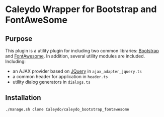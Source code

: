 Caleydo Wrapper for Bootstrap and FontAweSome
=============================================

Purpose
-------
This plugin is a utility plugin for including two common libraries: [Bootstrap](http://getbootstrap.com/) and [FontAwesome](http://fontawesome.io). 
In addition, several utility modules are included. Including:
 
 * an AJAX provider based on [JQuery](http://jquery.com/) in `ajax_adapter_jquery.ts`
 * a common header for application in `header.ts`
 * utility dialog generators in `dialogs.ts` 

Installation
------------
```bash
./manage.sh clone Caleydo/caleydo_bootstrap_fontawesome
```
